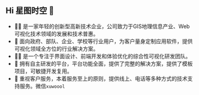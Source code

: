 ## Hi 星图时空 👋

- 🙋‍♀️ 是一家年轻的创新型高新技术企业，公司致力于GIS地理信息产业、Web可视化技术领域的发展和技术普惠。
- 🌈 面向政府、部队、企业、学校等行业用户，为客户量身定制应用软件，提供可视化领域全方位的行业解决方案。
- 👩‍💻 是一个专注于界面设计、前端开发和体验优化的综合性可视化研发团队。 
- 🍿 拥有自主研发的平台，平台功能全面，提供了完整的解决方案，提供了模板项目，可敏捷开发复用。
- 🧙 重视客户服务，本着服务至上的原则，提供线上、电话等多种方式的技术支持服务。微信`xuwoool`
